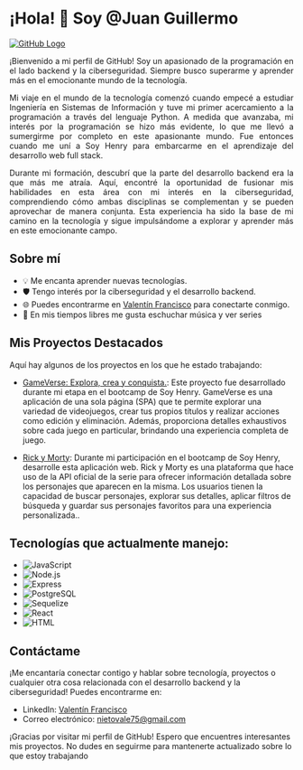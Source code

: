 # ¡Hola! 👋 Soy @Juan Guillermo

[![GitHub Logo](https://img.shields.io/github/followers/NiettoVale?label=Sígueme%20en%20GitHub&style=social)](https://github.com/NiettoVale)

<p align="justify">
  ¡Bienvenido a mi perfil de GitHub! Soy un apasionado de la programación en el lado backend y la ciberseguridad. Siempre busco superarme y aprender más en el emocionante mundo de la tecnología.
</p>

<p align="justify">
  Mi viaje en el mundo de la tecnología comenzó cuando empecé a estudiar Ingeniería en Sistemas de Información y tuve mi primer acercamiento a la programación a través del lenguaje Python. A medida que avanzaba, mi interés por la programación se hizo más evidente, lo que me llevó a sumergirme por completo en este apasionante mundo. Fue entonces cuando me uní a Soy Henry para embarcarme en el aprendizaje del desarrollo web full stack.
</p>

<p align="justify">
  Durante mi formación, descubrí que la parte del desarrollo backend era la que más me atraía. Aquí, encontré la oportunidad de fusionar mis habilidades en esta área con mi interés en la ciberseguridad, comprendiendo cómo ambas disciplinas se complementan y se pueden aprovechar de manera conjunta. Esta experiencia ha sido la base de mi camino en la tecnología y sigue impulsándome a explorar y aprender más en este emocionante campo.
</p>

## Sobre mí

- 💡 Me encanta aprender nuevas tecnologías.
- 🛡️ Tengo interés por la ciberseguridad y el desarrollo backend.
- 🌐 Puedes encontrarme en [Valentín Francisco](https://www.linkedin.com/in/valentin-francisco-diaz-nieto-6b3892263/) para conectarte conmigo.
- 🎵 En mis tiempos libres me gusta eschuchar música y ver series

## Mis Proyectos Destacados

Aquí hay algunos de los proyectos en los que he estado trabajando:

- [GameVerse: Explora, crea y conquista.](https://github.com/NiettoVale/Proyecto-Videogame): Este proyecto fue desarrollado durante mi etapa en el bootcamp de Soy Henry. GameVerse es una aplicación de una sola página (SPA) que te permite explorar una variedad de videojuegos, crear tus propios títulos y realizar acciones como edición y eliminación. Además, proporciona detalles exhaustivos sobre cada juego en particular, brindando una experiencia completa de juego.

- [Rick y Morty](https://github.com/NiettoVale/Proyecto-Rick-and-Morty): Durante mi participación en el bootcamp de Soy Henry, desarrolle esta aplicación web.
Rick y Morty es una plataforma que hace uso de la API oficial de la serie para ofrecer información detallada sobre los personajes que aparecen en la misma. Los usuarios tienen la capacidad de buscar personajes, explorar sus detalles, aplicar filtros de búsqueda y guardar sus personajes favoritos para una experiencia personalizada..

## Tecnologías que actualmente manejo:

- ![JavaScript](https://img.shields.io/badge/JavaScript-F7DF1E?logo=javascript&logoColor=black&style=for-the-badge)
- ![Node.js](https://img.shields.io/badge/Node.js-339933?logo=node.js&logoColor=white&style=for-the-badge)
- ![Express](https://img.shields.io/badge/Express-000000?logo=express&logoColor=white&style=for-the-badge)
- ![PostgreSQL](https://img.shields.io/badge/PostgreSQL-336791?logo=postgresql&logoColor=white&style=for-the-badge)
- ![Sequelize](https://img.shields.io/badge/Sequelize-52B0E7?logo=sequelize&logoColor=white&style=for-the-badge)
- ![React](https://img.shields.io/badge/React-61DAFB?logo=react&logoColor=black&style=for-the-badge)
- ![HTML](https://img.shields.io/badge/HTML-E34F26?logo=html5&logoColor=white&style=for-the-badge)

## Contáctame

¡Me encantaría conectar contigo y hablar sobre tecnología, proyectos o cualquier otra cosa relacionada con el desarrollo backend y la ciberseguridad! Puedes encontrarme en:

- LinkedIn: [Valentín Francisco](https://www.linkedin.com/in/valentin-francisco-diaz-nieto-6b3892263/)
- Correo electrónico: [nietovale75@gmail.com](mailto:nietovale75@gmail.com)

¡Gracias por visitar mi perfil de GitHub! Espero que encuentres interesantes mis proyectos. No dudes en seguirme para mantenerte actualizado sobre lo que estoy trabajando
